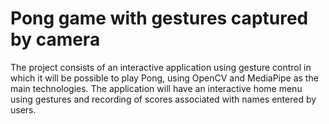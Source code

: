 # Pong game with gestures captured by camera
The project consists of an interactive application using gesture control in which it will be possible to play Pong, using OpenCV and MediaPipe as the main technologies. The application will have an interactive home menu using gestures and recording of scores associated with names entered by users.
